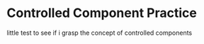 # Controlled Component Practice

little test to see if i grasp the concept of controlled components

